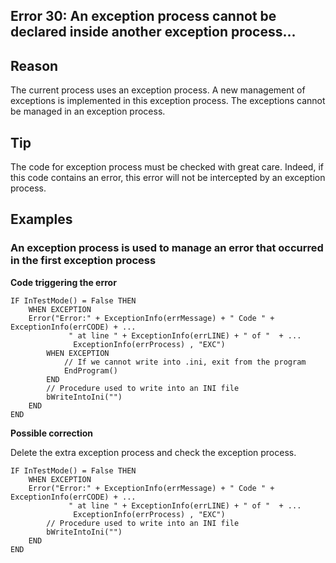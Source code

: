 
## Error 30: An exception process cannot be declared inside another exception process...
			



<a name="NOTE1"></a>
<a name="NOTE1_1"></a>


## Reason
<a name="reason_ELTTEXTE000082"></a>
The current process uses an exception process. A new management of exceptions is implemented in this exception process. The exceptions cannot be managed in an exception process.

<a name="NOTE2"></a>
<a name="NOTE2_1"></a>


## Tip
<a name="tip_ELTTEXTE000106"></a>
The code for exception process must be checked with great care. Indeed, if this code contains an error, this error will not be intercepted by an exception process. 

<a name="NOTE3"></a>
<a name="NOTE3_1"></a>


## Examples
<a name="examples_ELTTEXTE000130"></a>


### An exception process is used to manage an error that occurred in the first exception process
<a name="exception_process_used_manage_error_that_occurred_the_first_exception_process_ELTPARAGRAPHE000025"></a>

**Code triggering the error**


```wl
IF InTestMode() = False THEN
	WHEN EXCEPTION
	Error("Error:" + ExceptionInfo(errMessage) + " Code " + ExceptionInfo(errCODE) + ...
			 " at line " + ExceptionInfo(errLINE) + " of "  + ...
			  ExceptionInfo(errProcess) , "EXC")
		WHEN EXCEPTION
			// If we cannot write into .ini, exit from the program
			EndProgram() 
		END
		// Procedure used to write into an INI file
		bWriteIntoIni("")
	END
END
```


**Possible correction**

Delete the extra exception process and check the exception process.


```wl
IF InTestMode() = False THEN
	WHEN EXCEPTION
	Error("Error:" + ExceptionInfo(errMessage) + " Code " + ExceptionInfo(errCODE) + ...
			 " at line " + ExceptionInfo(errLINE) + " of "  + ...
			  ExceptionInfo(errProcess) , "EXC")
		// Procedure used to write into an INI file
		bWriteIntoIni("")
	END
END
```



